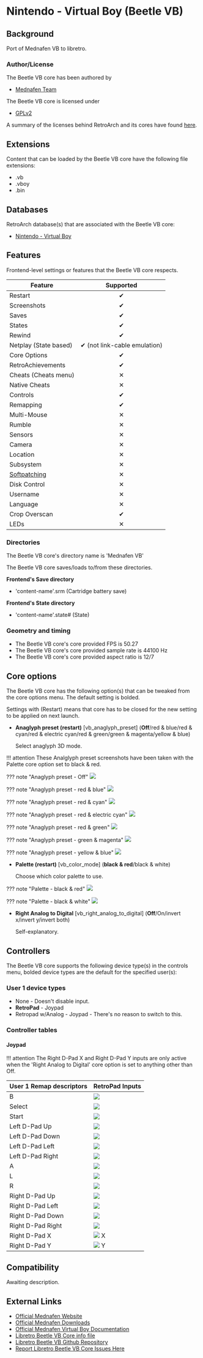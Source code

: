 # Nintendo - Virtual Boy (Beetle VB)

## Background

Port of Mednafen VB to libretro.

### Author/License

The Beetle VB core has been authored by

- [Mednafen Team](https://mednafen.github.io/)

The Beetle VB core is licensed under

- [GPLv2](https://github.com/libretro/beetle-vb-libretro/blob/master/COPYING)

A summary of the licenses behind RetroArch and its cores have found [here](https://docs.libretro.com/tech/licenses/).

## Extensions

Content that can be loaded by the Beetle VB core have the following file extensions:

- .vb
- .vboy
- .bin

## Databases

RetroArch database(s) that are associated with the Beetle VB core:

- [Nintendo - Virtual Boy](https://github.com/libretro/libretro-database/blob/master/rdb/Nintendo%20-%20Virtual%20Boy.rdb)

## Features

Frontend-level settings or features that the Beetle VB core respects.

| Feature           | Supported |
|-------------------|:---------:|
| Restart           | ✔         |
| Screenshots       | ✔         |
| Saves             | ✔         |
| States            | ✔         |
| Rewind            | ✔         |
| Netplay (State based) | ✔ (not link-cable emulation)         |
| Core Options      | ✔         |
| RetroAchievements | ✔         |
| Cheats (Cheats menu) | ✕         |
| Native Cheats     | ✕         |
| Controls          | ✔         |
| Remapping         | ✔         |
| Multi-Mouse       | ✕         |
| Rumble            | ✕         |
| Sensors           | ✕         |
| Camera            | ✕         |
| Location          | ✕         |
| Subsystem         | ✕         |
| [Softpatching](https://docs.libretro.com/guides/softpatching/) | ✕         |
| Disk Control      | ✕         |
| Username          | ✕         |
| Language          | ✕         |
| Crop Overscan     | ✔         |
| LEDs              | ✕         |

### Directories

The Beetle VB core's directory name is 'Mednafen VB'

The Beetle VB core saves/loads to/from these directories.

**Frontend's Save directory**

- 'content-name'.srm (Cartridge battery save)

**Frontend's State directory**

- 'content-name'.state# (State)

### Geometry and timing

- The Beetle VB core's core provided FPS is 50.27
- The Beetle VB core's core provided sample rate is 44100 Hz
- The Beetle VB core's core provided aspect ratio is 12/7

## Core options

The Beetle VB core has the following option(s) that can be tweaked from the core options menu. The default setting is bolded. 

Settings with (Restart) means that core has to be closed for the new setting to be applied on next launch.

- **Anaglyph preset (restart)** [vb_anaglyph_preset] (**Off**/red & blue/red & cyan/red & electric cyan/red & green/green & magenta/yellow & blue)

	Select anaglyph 3D mode.
	
!!! attention
	These Analglyph preset screenshots have been taken with the Palette core option set to black & red.

??? note "Anaglyph preset - Off"
	![](/image/core/beetle_vb/off.png)
	
??? note "Anaglyph preset - red & blue"
	![](/image/core/beetle_vb/red&blue.png)

??? note "Anaglyph preset - red & cyan"
	![](/image/core/beetle_vb/red&cyan.png)

??? note "Anaglyph preset - red & electric cyan"
	![](/image/core/beetle_vb/red&electriccyan.png)

??? note "Anaglyph preset - red & green"
	![](/image/core/beetle_vb/red&green.png)

??? note "Anaglyph preset - green & magenta"
	![](/image/core/beetle_vb/green&magenta.png)

??? note "Anaglyph preset - yellow & blue"
	![](/image/core/beetle_vb/yellow&blue.png)	
	
- **Palette (restart)** [vb_color_mode] (**black & red**/black & white)

	Choose which color palette to use.
	
??? note "Palette - black & red"
	![](/image/core/beetle_vb/black&red.png)
	
??? note "Palette - black & white"
	![](/image/core/beetle_vb/black&white.png)
	
- **Right Analog to Digital** [vb_right_analog_to_digital] (**Off**/On/invert x/invert y/invert both)

	Self-explanatory.

## Controllers

The Beetle VB core supports the following device type(s) in the controls menu, bolded device types are the default for the specified user(s):

### User 1 device types

- None - Doesn't disable input.
- **RetroPad** - Joypad
- Retropad w/Analog - Joypad - There's no reason to switch to this.

### Controller tables

#### Joypad

!!! attention
	The Right D-Pad X and Right D-Pad Y inputs are only active when the 'Right Analog to Digital' core option is set to anything other than Off.

| User 1 Remap descriptors | RetroPad Inputs                              |
|--------------------------|----------------------------------------------|
| B                        | ![](/image/retropad/retro_b.png)       |
| Select                   | ![](/image/retropad/retro_select.png)        |
| Start                    | ![](/image/retropad/retro_start.png)         |
| Left D-Pad Up            | ![](/image/retropad/retro_dpad_up.png)       |
| Left D-Pad Down          | ![](/image/retropad/retro_dpad_down.png)     |
| Left D-Pad Left          | ![](/image/retropad/retro_dpad_left.png)     |
| Left D-Pad Right         | ![](/image/retropad/retro_dpad_right.png)    |
| A                        | ![](/image/retropad/retro_a.png)       |
| L                        | ![](/image/retropad/retro_l1.png)            |
| R                        | ![](/image/retropad/retro_r1.png)            |
| Right D-Pad Up           | ![](/image/retropad/retro_l2.png)            |
| Right D-Pad Left         | ![](/image/retropad/retro_r2.png)            |
| Right D-Pad Down         | ![](/image/retropad/retro_l3.png)            |
| Right D-Pad Right        | ![](/image/retropad/retro_r3.png)            |
| Right D-Pad X            | ![](/image/retropad/retro_right_stick.png) X |
| Right D-Pad Y            | ![](/image/retropad/retro_right_stick.png) Y |

## Compatibility

Awaiting description.

## External Links

- [Official Mednafen Website](https://mednafen.github.io/)
- [Official Mednafen Downloads](https://mednafen.github.io/releases/)
- [Official Mednafen Virtual Boy Documentation](https://mednafen.github.io/documentation/vb.html)
- [Libretro Beetle VB Core info file](https://github.com/libretro/libretro-super/blob/master/dist/info/mednafen_vb_libretro.info)
- [Libretro Beetle VB Github Repository](https://github.com/libretro/beetle-vb-libretro)
- [Report Libretro Beetle VB Core Issues Here](https://github.com/libretro/beetle-vb-libretro/issues)